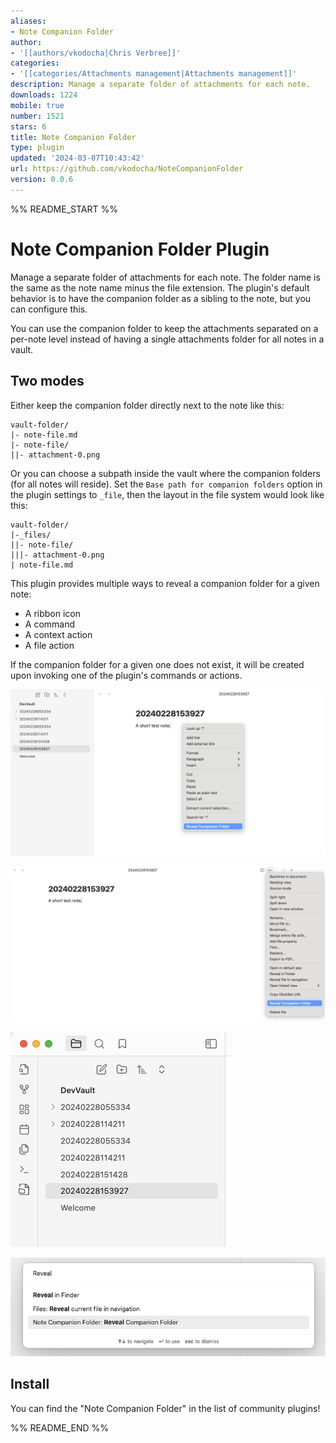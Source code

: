 ```yaml
---
aliases:
- Note Companion Folder
author:
- '[[authors/vkodocha|Chris Verbree]]'
categories:
- '[[categories/Attachments management|Attachments management]]'
description: Manage a separate folder of attachments for each note.
downloads: 1224
mobile: true
number: 1521
stars: 6
title: Note Companion Folder
type: plugin
updated: '2024-03-07T10:43:42'
url: https://github.com/vkodocha/NoteCompanionFolder
version: 0.0.6
---
```


%% README_START %%

# Note Companion Folder Plugin

Manage a separate folder of attachments for each note. The folder name is the same as the note name minus the file extension. The plugin's default behavior is to have the companion folder as a sibling to the note, but you can configure this.

You can use the companion folder to keep the attachments separated on a per-note level instead of having a single attachments folder for all notes in a vault.

## Two modes

Either keep the companion folder directly next to the note like this:

```
vault-folder/
|- note-file.md
|- note-file/
||- attachment-0.png
```

Or you can choose a subpath inside the vault where the companion folders (for all notes will reside). Set the `Base path for companion folders` option in the plugin settings to `_file`, then the layout in the file system would look like this:

```
vault-folder/
|-_files/
||- note-file/
|||- attachment-0.png
| note-file.md
```

This plugin provides multiple ways to reveal a companion folder for a given note:

- A ribbon icon
- A command
- A context action
- A file action 

If the companion folder for a given one does not exist, it will be created upon invoking one of the plugin's commands or actions.

![The context action](https://raw.githubusercontent.com/vkodocha/NoteCompanionFolder/HEAD/documentation/screenshot-0.png)

![The file action](https://raw.githubusercontent.com/vkodocha/NoteCompanionFolder/HEAD/documentation/screenshot-1.png)

![The ribbon icon](https://raw.githubusercontent.com/vkodocha/NoteCompanionFolder/HEAD/documentation/screenshot-2.png)

![The command](https://raw.githubusercontent.com/vkodocha/NoteCompanionFolder/HEAD/documentation/screenshot-3.png)

## Install

You can find the "Note Companion Folder" in the list of community plugins!

%% README_END %%